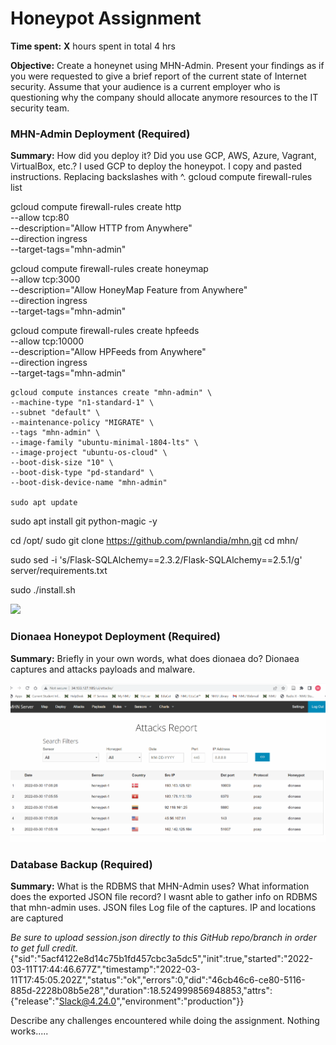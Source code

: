 # Honeypot Assignment

**Time spent:** **X** hours spent in total
4 hrs

**Objective:** Create a honeynet using MHN-Admin. Present your findings as if you were requested to give a brief report of the current state of Internet security. Assume that your audience is a current employer who is questioning why the company should allocate anymore resources to the IT security team.

### MHN-Admin Deployment (Required)

**Summary:** How did you deploy it? Did you use GCP, AWS, Azure, Vagrant, VirtualBox, etc.?
I used GCP to deploy the honeypot. I copy and pasted instructions. 
Replacing backslashes with ^.
gcloud compute firewall-rules list

gcloud compute firewall-rules create http \
    --allow tcp:80 \
    --description="Allow HTTP from Anywhere" \
    --direction ingress \
    --target-tags="mhn-admin"

gcloud compute firewall-rules create honeymap \
    --allow tcp:3000 \
    --description="Allow HoneyMap Feature from Anywhere" \
    --direction ingress \
    --target-tags="mhn-admin"

gcloud compute firewall-rules create hpfeeds \
    --allow tcp:10000 \
    --description="Allow HPFeeds from Anywhere" \
    --direction ingress \
    --target-tags="mhn-admin"
    
    gcloud compute instances create "mhn-admin" \
    --machine-type "n1-standard-1" \
    --subnet "default" \
    --maintenance-policy "MIGRATE" \
    --tags "mhn-admin" \
    --image-family "ubuntu-minimal-1804-lts" \
    --image-project "ubuntu-os-cloud" \
    --boot-disk-size "10" \
    --boot-disk-type "pd-standard" \
    --boot-disk-device-name "mhn-admin"
    
    sudo apt update
sudo apt install git python-magic -y

cd /opt/
sudo git clone https://github.com/pwnlandia/mhn.git
cd mhn/

sudo sed -i 's/Flask-SQLAlchemy==2.3.2/Flask-SQLAlchemy==2.5.1/g' server/requirements.txt

sudo ./install.sh


<img src="honeypot.gif">

### Dionaea Honeypot Deployment (Required)

**Summary:** Briefly in your own words, what does dionaea do?
Dionaea captures and attacks payloads and malware.

<img src="honeypot2.gif">

### Database Backup (Required) 

**Summary:** What is the RDBMS that MHN-Admin uses? What information does the exported JSON file record?
I wasnt able to gather info on RDBMS that mhn-admin uses. JSON files Log file of the captures. IP and locations are captured


*Be sure to upload session.json directly to this GitHub repo/branch in order to get full credit.*
{"sid":"5acf4122e8d14c75b1fd457cbc3a5dc5","init":true,"started":"2022-03-11T17:44:46.677Z","timestamp":"2022-03-11T17:45:05.202Z","status":"ok","errors":0,"did":"46cb46c6-ce80-5116-885d-2228b08b5e28","duration":18.524999856948853,"attrs":{"release":"Slack@4.24.0","environment":"production"}}


Describe any challenges encountered while doing the assignment. Nothing works.....
